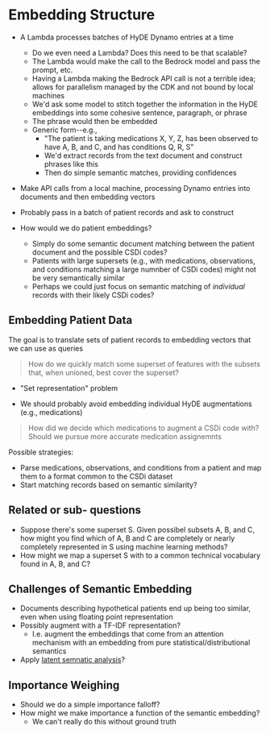 
# Embedding Structure
- A Lambda processes batches of HyDE Dynamo entries at a time
    - Do we even need a Lambda? Does this need to be that scalable?
    - The Lambda would make the call to the Bedrock model and pass the prompt, etc.
    - Having a Lambda making the Bedrock API call is not a terrible idea; allows for parallelism managed by the CDK and not bound by local machines
    - We'd ask some model to stitch together the information in the HyDE embeddings into some cohesive sentence, paragraph, or phrase
    - The phrase would then be embedded
    - Generic form--e.g.,
        - "The patient is taking medications X, Y, Z, has been observed to have A, B, and C, and has conditions Q, R, S"
        - We'd extract records from the text document and construct phrases like this
        - Then do simple semantic matches, providing confidences
- Make API calls from a local machine, processing Dynamo entries into documents and then embedding vectors
- Probably pass in a batch of patient records and ask to construct

- How would we do patient embeddings?
    - Simply do some semantic document matching between the patient document and the possible CSDi codes?
    - Patients with large supersets (e.g., with medications, observations, and conditions matching a large numnber of CSDi codes) might not be very semantically similar
    - Perhaps we could just focus on semantic matching of *individual* records with their likely CSDi codes?


## Embedding Patient Data
The goal is to translate sets of patient records to embedding vectors that we can use as queries

> How do we quickly match some superset of features with the subsets that, when unioned, best cover the superset?

- "Set representation" problem

- We should probably avoid embedding individual HyDE augmentations (e.g., medications)

> How did we decide which medications to augment a CSDi code with? Should we pursue more accurate medication assignemnts

Possible strategies:
- Parse medications, observations, and conditions from a patient and map them to a format common to the CSDi dataset
- Start matching records based on semantic similarity?

## Related or sub- questions
- Suppose there's some superset S. Given possibel subsets A, B, and C, how might you find which of A, B and C are completely or nearly completely represented in S using machine learning methods?
- How might we map a superset S with to a common technical vocabulary found in A, B, and C?

## Challenges of Semantic Embedding
- Documents describing hypothetical patients end up being too similar, even when using floating point representation 
- Possibly augment with a TF-IDF representation?
    - I.e. augment the embeddings that come from an attention mechanism with an embedding from pure statistical/distributional semantics
- Apply [latent semnatic analysis](https://en.wikipedia.org/wiki/Latent_semantic_analysis)?


## Importance Weighing 
- Should we do a simple importance falloff?
- How might we make importance a function of the semantic embedding?
    - We can't really do this without ground truth

